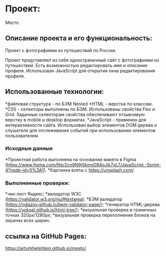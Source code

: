 # Проект:

Место

## Описание проекта и его функциональность:

Проект с фотографиями из путешествий по России.

Проект представляет из себя одностраничный сайт с фотографиями из путешествий. Есть возможностью редактировать имя и описание профиля. Использован JavaScript для открытия окна редактирования профиля.

## Использованные технологии:

*файловая структура - по БЭМ Nested
*HTML - верстка по классам.
*CSS - селекторы выполнены по БЭМ. Использованы свойства Flex и Grid. Заданные селекторам свойства обеспечивают отзывчивую верстку в mobile и desktop форматах.
*JavaScript - применен для интерактивности сайта. Использован выбор элементов DOM дерева и слушатели для отслеживания событий при использовании элементов пользователем

### Исходные данные

*Проектная работа выполнена на основании макета в Figma (https://www.figma.com/file/2cn9N9jSkmxD84oJik7xL7/JavaScript.-Sprint-4?node-id=0%3A1).
*Картинки взяты с https://unsplash.com/

### Выполненные проверки:

*чек-лист Яндекс;
*валидатор W3C (https://validator.w3.org/nu/#textarea);
*БЭМ валидатор (https://nglazov.github.io/bem-validator-page/);
*генератор HTML-дерева (https://yoksel.github.io/html-tree/);
*визуальная проверка в граничных точках 320px/1280px;
*визуальная проверка переполнения блоков на экранах всех ширин.

## ссылка на GitHub Pages:

https://arturkhelshtein.github.io/mesto/

